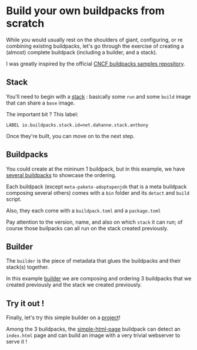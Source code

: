 # Build your own buildpacks from scratch

While you would usually rest on the shoulders of giant, configuring, or re combining existing buildpacks, let's go through the exercise of creating a (almost) complete buildpack (including a builder, and a stack).

I was greatly inspired by the official [CNCF buildpacks samples repository](https://github.com/buildpacks/samples).

## Stack

You'll need to begin with a [stack](stacks/anthony) : basically some `run` and some `build` image that can share a `base` image.

The important bit ? This label:

    LABEL io.buildpacks.stack.id=net.dahanne.stack.anthony

Once they're built, you can move on to the next step.

## Buildpacks

You could create at the mininum 1 buildpack, but in this example, we have [several buildpacks](buildpacks/) to showcase the ordering.

Each buildpack (except `meta-paketo-adoptopenjdk` that is a meta buildpack composing several others) comes with a `bin` folder and its `detact` and `build` script.

Also, they each come with a `buildpack.toml` and a `package.toml`

Pay attention to the version, name, and also on which `stack` it can run; of course those builpacks can all run on the stack created previously.


## Builder

The `builder` is the piece of metadata that glues the buildpacks and their stack(s) together.

In this example [builder](builders/anthony) we are composing and ordering 3 buildpacks that we created previously and the stack we created previously.

## Try it out !

Finally, let's try this simple builder on a [project](apps/simple-html)!

Among the 3 buildpacks, the [simple-html-page](buildpacks/single-html-page) buildpack can detect an `index.html` page and can build an image with a very trivial webserver to serve it !
